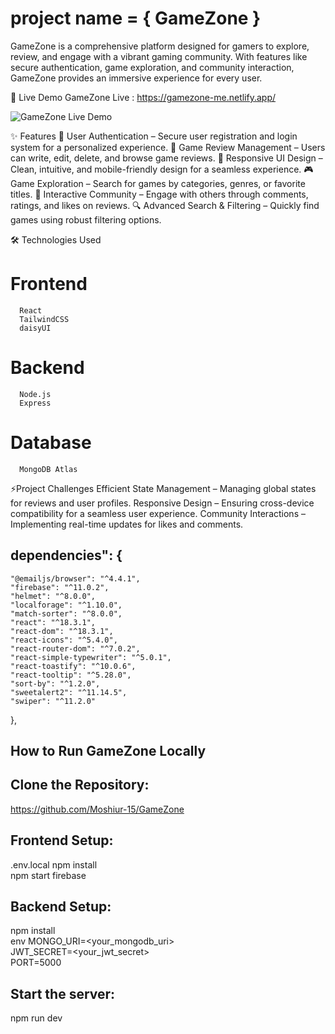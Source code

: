 #  project name = { GameZone }
   GameZone is a comprehensive platform designed for gamers to explore, review, and engage with a vibrant gaming community. With features like secure authentication, game exploration, and community interaction, GameZone provides an immersive experience for every user.

🚀 Live Demo
GameZone Live : https://gamezone-me.netlify.app/

![GameZone Live Demo](/game-review-client/src/assets/Screenshot%202025-01-09%20154303.png)

✨ Features
🔑 User Authentication – Secure user registration and login system for a personalized experience.
📝 Game Review Management – Users can write, edit, delete, and browse game reviews.
📱 Responsive UI Design – Clean, intuitive, and mobile-friendly design for a seamless experience.
🎮 Game Exploration – Search for games by categories, genres, or favorite titles.
💬 Interactive Community – Engage with others through comments, ratings, and likes on reviews.
🔍 Advanced Search & Filtering – Quickly find games using robust filtering options.

🛠 Technologies Used

# Frontend

      React
      TailwindCSS
      daisyUI

# Backend

      Node.js
      Express

# Database

      MongoDB Atlas

⚡Project Challenges
Efficient State Management – Managing global states for reviews and user profiles.
Responsive Design – Ensuring cross-device compatibility for a seamless user experience.
Community Interactions – Implementing real-time updates for likes and comments.

## dependencies": {

    "@emailjs/browser": "^4.4.1",
    "firebase": "^11.0.2",
    "helmet": "^8.0.0",
    "localforage": "^1.10.0",
    "match-sorter": "^8.0.0",
    "react": "^18.3.1",
    "react-dom": "^18.3.1",
    "react-icons": "^5.4.0",
    "react-router-dom": "^7.0.2",
    "react-simple-typewriter": "^5.0.1",
    "react-toastify": "^10.0.6",
    "react-tooltip": "^5.28.0",
    "sort-by": "^1.2.0",
    "sweetalert2": "^11.14.5",
    "swiper": "^11.2.0"

},

## How to Run GameZone Locally

## Clone the Repository:

https://github.com/Moshiur-15/GameZone

## Frontend Setup:

.env.local
npm install  
 npm start
firebase

## Backend Setup:

npm install  
 env
MONGO_URI=<your_mongodb_uri>  
 JWT_SECRET=<your_jwt_secret>  
 PORT=5000

## Start the server:

npm run dev

